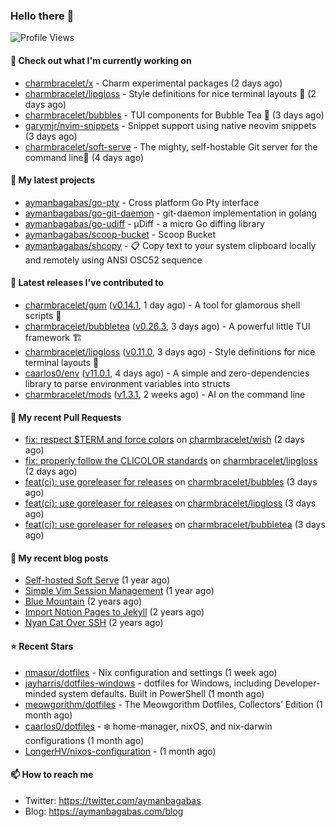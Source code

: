 ### Hello there 👋

![Profile Views](https://komarev.com/ghpvc/?username=aymanbagabas&label=PROFILE+VIEWS)

#### 👷 Check out what I'm currently working on

- [charmbracelet/x](https://github.com/charmbracelet/x) - Charm experimental packages (2 days ago)
- [charmbracelet/lipgloss](https://github.com/charmbracelet/lipgloss) - Style definitions for nice terminal layouts 👄 (2 days ago)
- [charmbracelet/bubbles](https://github.com/charmbracelet/bubbles) - TUI components for Bubble Tea 🫧 (3 days ago)
- [garymjr/nvim-snippets](https://github.com/garymjr/nvim-snippets) - Snippet support using native neovim snippets (3 days ago)
- [charmbracelet/soft-serve](https://github.com/charmbracelet/soft-serve) - The mighty, self-hostable Git server for the command line🍦 (4 days ago)

#### 🌱 My latest projects

- [aymanbagabas/go-pty](https://github.com/aymanbagabas/go-pty) - Cross platform Go Pty interface
- [aymanbagabas/go-git-daemon](https://github.com/aymanbagabas/go-git-daemon) - git-daemon implementation in golang
- [aymanbagabas/go-udiff](https://github.com/aymanbagabas/go-udiff) - µDiff - a micro Go diffing library
- [aymanbagabas/scoop-bucket](https://github.com/aymanbagabas/scoop-bucket) - Scoop Bucket
- [aymanbagabas/shcopy](https://github.com/aymanbagabas/shcopy) - 📋 Copy text to your system clipboard locally and remotely using ANSI OSC52 sequence

#### 🔭 Latest releases I've contributed to

- [charmbracelet/gum](https://github.com/charmbracelet/gum) ([v0.14.1](https://github.com/charmbracelet/gum/releases/tag/v0.14.1), 1 day ago) - A tool for glamorous shell scripts 🎀
- [charmbracelet/bubbletea](https://github.com/charmbracelet/bubbletea) ([v0.26.3](https://github.com/charmbracelet/bubbletea/releases/tag/v0.26.3), 3 days ago) - A powerful little TUI framework 🏗
- [charmbracelet/lipgloss](https://github.com/charmbracelet/lipgloss) ([v0.11.0](https://github.com/charmbracelet/lipgloss/releases/tag/v0.11.0), 3 days ago) - Style definitions for nice terminal layouts 👄
- [caarlos0/env](https://github.com/caarlos0/env) ([v11.0.1](https://github.com/caarlos0/env/releases/tag/v11.0.1), 4 days ago) - A simple and zero-dependencies library to parse environment variables into structs
- [charmbracelet/mods](https://github.com/charmbracelet/mods) ([v1.3.1](https://github.com/charmbracelet/mods/releases/tag/v1.3.1), 2 weeks ago) - AI on the command line

#### 🔨 My recent Pull Requests

- [fix: respect $TERM and force colors](https://github.com/charmbracelet/wish/pull/281) on [charmbracelet/wish](https://github.com/charmbracelet/wish) (2 days ago)
- [fix: properly follow the CLICOLOR standards](https://github.com/charmbracelet/lipgloss/pull/303) on [charmbracelet/lipgloss](https://github.com/charmbracelet/lipgloss) (2 days ago)
- [feat(ci): use goreleaser for releases](https://github.com/charmbracelet/bubbles/pull/526) on [charmbracelet/bubbles](https://github.com/charmbracelet/bubbles) (3 days ago)
- [feat(ci): use goreleaser for releases](https://github.com/charmbracelet/lipgloss/pull/301) on [charmbracelet/lipgloss](https://github.com/charmbracelet/lipgloss) (3 days ago)
- [feat(ci): use goreleaser for releases](https://github.com/charmbracelet/bubbletea/pull/1023) on [charmbracelet/bubbletea](https://github.com/charmbracelet/bubbletea) (3 days ago)

#### 📜 My recent blog posts

- [Self-hosted Soft Serve](https://aymanbagabas.com/blog/2023/04/28/self-hosted-soft-serve.html) (1 year ago)
- [Simple Vim Session Management](https://aymanbagabas.com/blog/2023/04/13/simple-vim-session-management.html) (1 year ago)
- [Blue Mountain](https://aymanbagabas.com/blog/2022/06/02/blue-mountain.html) (2 years ago)
- [Import Notion Pages to Jekyll](https://aymanbagabas.com/blog/2022/03/29/import-notion-pages-to-jekyll.html) (2 years ago)
- [Nyan Cat Over SSH](https://aymanbagabas.com/blog/2022/03/25/nyan-cat-over-ssh.html) (2 years ago)

#### ⭐ Recent Stars

- [nmasur/dotfiles](https://github.com/nmasur/dotfiles) - Nix configuration and settings (1 week ago)
- [jayharris/dotfiles-windows](https://github.com/jayharris/dotfiles-windows) - dotfiles for Windows, including Developer-minded system defaults. Built in PowerShell (1 month ago)
- [meowgorithm/dotfiles](https://github.com/meowgorithm/dotfiles) - The Meowgorithm Dotfiles, Collectors’ Edition (1 month ago)
- [caarlos0/dotfiles](https://github.com/caarlos0/dotfiles) - ❄️ home-manager, nixOS, and nix-darwin configurations (1 month ago)
- [LongerHV/nixos-configuration](https://github.com/LongerHV/nixos-configuration) -  (1 month ago)

#### 📫 How to reach me

- Twitter: https://twitter.com/aymanbagabas
- Blog: https://aymanbagabas.com/blog
